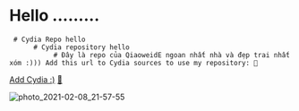 # Hello .........    
     # Cydia Repo hello
          # Cydia repository hello
               # Đây là repo của QiaoweidE ngoan nhất nhà và đẹp trai nhất xóm :))) Add this url to Cydia sources to use my repository: 🍏

[Add Cydia :)](cydia://url/https://cydia.saurik.com/api/share#?source=https://QiaoweidE.github.io/cydia/) [🍏](https://QiaoweidE.github.io/cydia/)
  
![photo_2021-02-08_21-57-55](https://user-images.githubusercontent.com/54195182/107292864-1afb0400-6a9d-11eb-85ee-1b567df01c9a.jpg)
